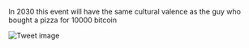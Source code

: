 In 2030 this event will have the same cultural valence as the guy who bought a pizza for 10000 bitcoin


![Tweet image](/asset/crosspoast/Gi_cGmnacAA-00K.jpg)


